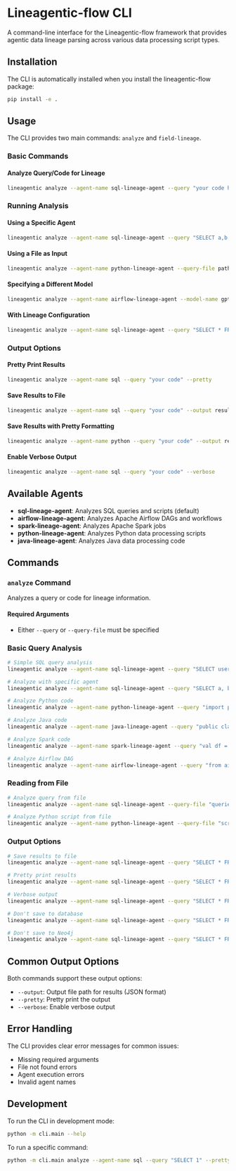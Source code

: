 # Lineagentic-flow CLI

A command-line interface for the Lineagentic-flow framework that provides agentic data lineage parsing across various data processing script types.

## Installation

The CLI is automatically installed when you install the lineagentic-flow package:

```bash
pip install -e .
```

## Usage

The CLI provides two main commands: `analyze` and `field-lineage`.

### Basic Commands

#### Analyze Query/Code for Lineage
```bash
lineagentic analyze --agent-name sql-lineage-agent --query "your code here"
```


### Running Analysis

#### Using a Specific Agent
```bash
lineagentic analyze --agent-name sql-lineage-agent --query "SELECT a,b FROM table1"
```

#### Using a File as Input
```bash
lineagentic analyze --agent-name python-lineage-agent --query-file path/to/your/script.py
```

#### Specifying a Different Model
```bash
lineagentic analyze --agent-name airflow-lineage-agent --model-name gpt-4o --query "your code here"
```

#### With Lineage Configuration
```bash
lineagentic analyze --agent-name sql-lineage-agent --query "SELECT * FROM users" --job-namespace "my-namespace" --job-name "my-job"
```

### Output Options

#### Pretty Print Results
```bash
lineagentic analyze --agent-name sql --query "your code" --pretty
```

#### Save Results to File
```bash 
lineagentic analyze --agent-name sql --query "your code" --output results.json
```

#### Save Results with Pretty Formatting
```bash
lineagentic analyze --agent-name python --query "your code" --output results.json --pretty
```
 
#### Enable Verbose Output
```bash
lineagentic analyze --agent-name sql --query "your code" --verbose
```

## Available Agents

- **sql-lineage-agent**: Analyzes SQL queries and scripts (default)
- **airflow-lineage-agent**: Analyzes Apache Airflow DAGs and workflows
- **spark-lineage-agent**: Analyzes Apache Spark jobs
- **python-lineage-agent**: Analyzes Python data processing scripts
- **java-lineage-agent**: Analyzes Java data processing code

## Commands

### `analyze` Command

Analyzes a query or code for lineage information.

#### Required Arguments
- Either `--query` or `--query-file` must be specified

### Basic Query Analysis
```bash
# Simple SQL query analysis
lineagentic analyze --agent-name sql-lineage-agent --query "SELECT user_id, name FROM users WHERE active = true"

# Analyze with specific agent
lineagentic analyze --agent-name sql-lineage-agent --query "SELECT a, b FROM table1 JOIN table2 ON table1.id = table2.id"

# Analyze Python code
lineagentic analyze --agent-name python-lineage-agent --query "import pandas as pd; df = pd.read_csv('data.csv'); result = df.groupby('category').sum()"

# Analyze Java code
lineagentic analyze --agent-name java-lineage-agent --query "public class DataProcessor { public void processData() { // processing logic } }"

# Analyze Spark code
lineagentic analyze --agent-name spark-lineage-agent --query "val df = spark.read.csv('data.csv'); val result = df.groupBy('category').agg(sum('value'))"

# Analyze Airflow DAG
lineagentic analyze --agent-name airflow-lineage-agent --query "from airflow import DAG; from airflow.operators.python import PythonOperator; dag = DAG('my_dag')"
```


### Reading from File
```bash
# Analyze query from file
lineagentic analyze --agent-name sql-lineage-agent --query-file "queries/user_analysis.sql"

# Analyze Python script from file
lineagentic analyze --agent-name python-lineage-agent --query-file "scripts/data_processing.py"
```

### Output Options
```bash
# Save results to file
lineagentic analyze --agent-name sql-lineage-agent --query "SELECT * FROM users" --output "results.json"

# Pretty print results
lineagentic analyze --agent-name sql-lineage-agent --query "SELECT * FROM users" --pretty

# Verbose output
lineagentic analyze --agent-name sql-lineage-agent --query "SELECT * FROM users" --verbose

# Don't save to database
lineagentic analyze --agent-name sql-lineage-agent --query "SELECT * FROM users" --no-save

# Don't save to Neo4j
lineagentic analyze --agent-name sql-lineage-agent --query "SELECT * FROM users" --no-neo4j
```



## Common Output Options

Both commands support these output options:

- `--output`: Output file path for results (JSON format)
- `--pretty`: Pretty print the output
- `--verbose`: Enable verbose output

## Error Handling

The CLI provides clear error messages for common issues:

- Missing required arguments
- File not found errors
- Agent execution errors
- Invalid agent names

## Development

To run the CLI in development mode:

```bash
python -m cli.main --help
```

To run a specific command:

```bash
python -m cli.main analyze --agent-name sql --query "SELECT 1" --pretty
```

